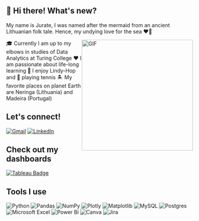 ## 👋 Hi there! What's new?

My name is Jurate, I was named after the mermaid from an ancient Lithuanian folk tale. Hence, my undying love for the sea ❤️🌊  
<p float="left">
  <img src="https://media.giphy.com/media/rRRpwBEXob7HO/giphy.gif" alt="GIF" width="300" height="300" style="float: right;">  
🎓 Currently I am up to my elbows in studies of Data Analytics at Turing College  
❤️ I am passionate about life-long learning  
💃 I enjoy Lindy-Hop and 🎾 playing tennis  
🏝️ My favorite places on planet Earth are Neringa (Lithuania) and Madeira (Portugal)
</p>



## Let's connect!

[![Gmail](https://img.shields.io/badge/Gmail-D14836?style=for-the-badge&logo=gmail&logoColor=white)](mailto:jurate.seskaite@gmail.com)
[![LinkedIn](https://img.shields.io/badge/linkedin-%230077B5.svg?style=for-the-badge&logo=linkedin&logoColor=white)](https://www.linkedin.com/in/j%C5%ABrat%C4%97-kubilien%C4%97-802923109/)  

## Check out my dashboards  

[![Tableau Badge](https://img.shields.io/badge/Tableau-E97627?style=for-the-badge&logo=Tableau&logoColor=white)](https://public.tableau.com/app/profile/jurate.kubiliene/vizzes)

## Tools I use

![Python](https://img.shields.io/badge/python-3670A0?style=for-the-badge&logo=python&logoColor=ffdd54) ![Pandas](https://img.shields.io/badge/pandas-%23150458.svg?style=for-the-badge&logo=pandas&logoColor=white) ![NumPy](https://img.shields.io/badge/numpy-%23013243.svg?style=for-the-badge&logo=numpy&logoColor=white) 	![Plotly](https://img.shields.io/badge/Plotly-%233F4F75.svg?style=for-the-badge&logo=plotly&logoColor=white) ![Matplotlib](https://img.shields.io/badge/Matplotlib-%23ffffff.svg?style=for-the-badge&logo=Matplotlib&logoColor=black) ![MySQL](https://img.shields.io/badge/mysql-4479A1.svg?style=for-the-badge&logo=mysql&logoColor=white) ![Postgres](https://img.shields.io/badge/postgres-%23316192.svg?style=for-the-badge&logo=postgresql&logoColor=white)  
![Microsoft Excel](https://img.shields.io/badge/Microsoft_Excel-217346?style=for-the-badge&logo=microsoft-excel&logoColor=white) ![Power Bi](https://img.shields.io/badge/power_bi-F2C811?style=for-the-badge&logo=powerbi&logoColor=black)
![Canva](https://img.shields.io/badge/Canva-%2300C4CC.svg?style=for-the-badge&logo=Canva&logoColor=white)
![Jira](https://img.shields.io/badge/jira-%230A0FFF.svg?style=for-the-badge&logo=jira&logoColor=white)  

